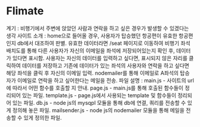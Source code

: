 # Flimate
 계기 : 비행기에서 주변에 앉았던 사람과 연락을 하고 싶은 경우가 발생할 수 있겠다는 생각
 사이트 소개 : home으로 들어올 경우, 사용자가 탑승했던 항공편이 유효한 항공편인지 db에서 대조하여 판별.
               유효한 데이터라면 /seat 페이지로 이동하여 비행기 좌석 배치도를 통해 다른 사용자가 자신의 이메일을 좌석에 저장되어있는지 확인 후, 데이터가 있다면 표시함.
               사용자는 자신의 데이터를 입력하고 싶다면, 표시되지 않은 자리를 클릭하여 데이터를 저장하고 기존에 데이터가 있는 좌석의 사용자와 연락을 하고 싶다면 해당 
               좌석을 클릭 후 자신의 이메일 입력. 
               nodemailer를  통해 이메일로 A좌석의  탑승자가 이메일로 연락을 하고 싶어한다는 메일을 전송.
 파일 설명 : main.js - 사이트의 url에 따라서 어떤 함수를 호출할 지 안내.
             page.js - main.js를 통해 호출된 함수들이 정리되어 있는 파일.
             template.js - page.js에서 사용되는 template 및 함수들이 정리되어 있는 파일.
             db.js - node js의 mysqpl 모듈을 통해 db에 연결, 쿼리를 전송할 수 있게 정의해 놓은 파일.
             mailsender.js - node js의 nodemailer 모듈을 통해 메일을 전송할 수 있게 정의한 파일.

